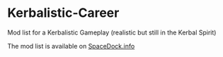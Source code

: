 # Kerbalistic-Career
Mod list for a Kerbalistic Gameplay (realistic but still in the Kerbal Spirit)

The mod list is available on [SpaceDock.info](http://spacedock.info/pack/12/Kerbal%20Realistic%20Career)
